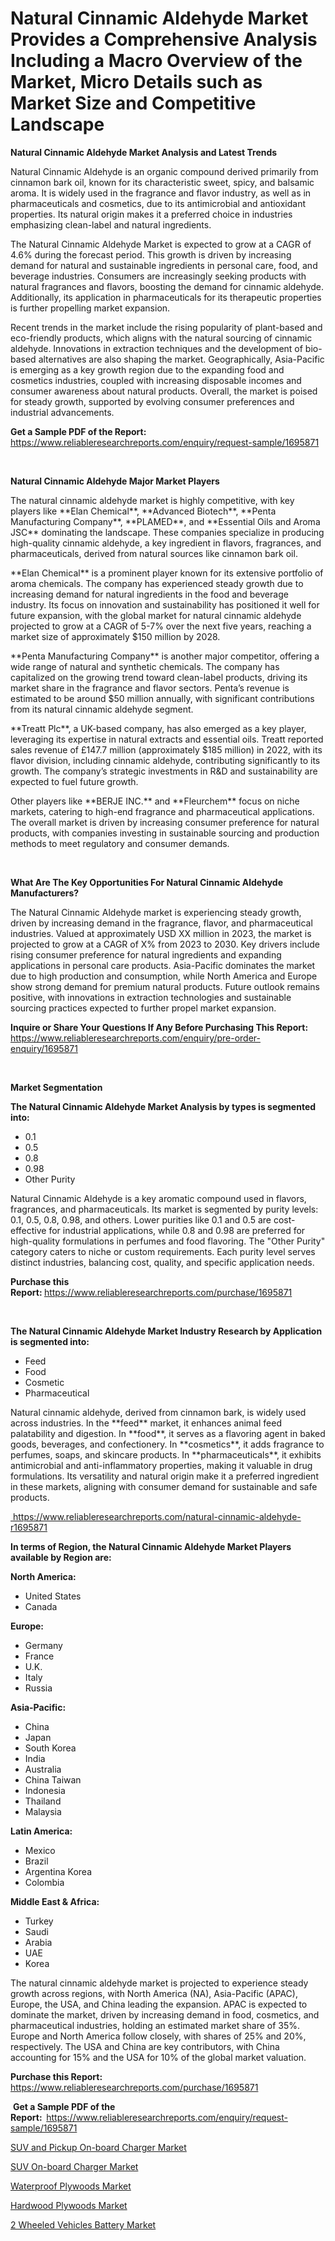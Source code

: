 <p><h1>Natural Cinnamic Aldehyde Market Provides a Comprehensive Analysis Including a Macro Overview of the Market, Micro Details such as Market Size and Competitive Landscape</h1></p><p><strong>Natural Cinnamic Aldehyde Market Analysis and Latest Trends</strong></p>
<p><p>Natural Cinnamic Aldehyde is an organic compound derived primarily from cinnamon bark oil, known for its characteristic sweet, spicy, and balsamic aroma. It is widely used in the fragrance and flavor industry, as well as in pharmaceuticals and cosmetics, due to its antimicrobial and antioxidant properties. Its natural origin makes it a preferred choice in industries emphasizing clean-label and natural ingredients.</p><p>The Natural Cinnamic Aldehyde Market is expected to grow at a CAGR of 4.6% during the forecast period. This growth is driven by increasing demand for natural and sustainable ingredients in personal care, food, and beverage industries. Consumers are increasingly seeking products with natural fragrances and flavors, boosting the demand for cinnamic aldehyde. Additionally, its application in pharmaceuticals for its therapeutic properties is further propelling market expansion.</p><p>Recent trends in the market include the rising popularity of plant-based and eco-friendly products, which aligns with the natural sourcing of cinnamic aldehyde. Innovations in extraction techniques and the development of bio-based alternatives are also shaping the market. Geographically, Asia-Pacific is emerging as a key growth region due to the expanding food and cosmetics industries, coupled with increasing disposable incomes and consumer awareness about natural products. Overall, the market is poised for steady growth, supported by evolving consumer preferences and industrial advancements.</p></p>
<p><strong>Get a Sample PDF of the Report:&nbsp;</strong> <a href="https://www.reliableresearchreports.com/enquiry/request-sample/1695871?utm_campaign=28&utm_medium=2&utm_source=Github&utm_content=ia&utm_term=26012025&utm_id=natural-cinnamic-aldehyde">https://www.reliableresearchreports.com/enquiry/request-sample/1695871</a></p>
<p>&nbsp;</p>
<p><strong>Natural Cinnamic Aldehyde Major Market Players</strong></p>
<p><p>The natural cinnamic aldehyde market is highly competitive, with key players like **Elan Chemical**, **Advanced Biotech**, **Penta Manufacturing Company**, **PLAMED**, and **Essential Oils and Aroma JSC** dominating the landscape. These companies specialize in producing high-quality cinnamic aldehyde, a key ingredient in flavors, fragrances, and pharmaceuticals, derived from natural sources like cinnamon bark oil.</p><p>**Elan Chemical** is a prominent player known for its extensive portfolio of aroma chemicals. The company has experienced steady growth due to increasing demand for natural ingredients in the food and beverage industry. Its focus on innovation and sustainability has positioned it well for future expansion, with the global market for natural cinnamic aldehyde projected to grow at a CAGR of 5-7% over the next five years, reaching a market size of approximately $150 million by 2028.</p><p>**Penta Manufacturing Company** is another major competitor, offering a wide range of natural and synthetic chemicals. The company has capitalized on the growing trend toward clean-label products, driving its market share in the fragrance and flavor sectors. Penta’s revenue is estimated to be around $50 million annually, with significant contributions from its natural cinnamic aldehyde segment.</p><p>**Treatt Plc**, a UK-based company, has also emerged as a key player, leveraging its expertise in natural extracts and essential oils. Treatt reported sales revenue of £147.7 million (approximately $185 million) in 2022, with its flavor division, including cinnamic aldehyde, contributing significantly to its growth. The company’s strategic investments in R&D and sustainability are expected to fuel future growth.</p><p>Other players like **BERJE INC.** and **Fleurchem** focus on niche markets, catering to high-end fragrance and pharmaceutical applications. The overall market is driven by increasing consumer preference for natural products, with companies investing in sustainable sourcing and production methods to meet regulatory and consumer demands.</p></p>
<p>&nbsp;</p>
<p><strong>What Are The Key Opportunities For Natural Cinnamic Aldehyde Manufacturers?</strong></p>
<p><p>The Natural Cinnamic Aldehyde market is experiencing steady growth, driven by increasing demand in the fragrance, flavor, and pharmaceutical industries. Valued at approximately USD XX million in 2023, the market is projected to grow at a CAGR of X% from 2023 to 2030. Key drivers include rising consumer preference for natural ingredients and expanding applications in personal care products. Asia-Pacific dominates the market due to high production and consumption, while North America and Europe show strong demand for premium natural products. Future outlook remains positive, with innovations in extraction technologies and sustainable sourcing practices expected to further propel market expansion.</p></p>
<p><strong>Inquire or Share Your Questions If Any Before Purchasing This Report:</strong> <a href="https://www.reliableresearchreports.com/enquiry/pre-order-enquiry/1695871?utm_campaign=28&utm_medium=2&utm_source=Github&utm_content=ia&utm_term=26012025&utm_id=natural-cinnamic-aldehyde">https://www.reliableresearchreports.com/enquiry/pre-order-enquiry/1695871</a></p>
<p>&nbsp;</p>
<p><strong>Market Segmentation</strong></p>
<p><strong>The Natural Cinnamic Aldehyde Market Analysis by types is segmented into:</strong></p>
<p><ul><li>0.1</li><li>0.5</li><li>0.8</li><li>0.98</li><li>Other Purity</li></ul></p>
<p><p>Natural Cinnamic Aldehyde is a key aromatic compound used in flavors, fragrances, and pharmaceuticals. Its market is segmented by purity levels: 0.1, 0.5, 0.8, 0.98, and others. Lower purities like 0.1 and 0.5 are cost-effective for industrial applications, while 0.8 and 0.98 are preferred for high-quality formulations in perfumes and food flavoring. The "Other Purity" category caters to niche or custom requirements. Each purity level serves distinct industries, balancing cost, quality, and specific application needs.</p></p>
<p><strong>Purchase this Report:&nbsp;</strong><a href="https://www.reliableresearchreports.com/purchase/1695871?utm_campaign=28&utm_medium=2&utm_source=Github&utm_content=ia&utm_term=26012025&utm_id=natural-cinnamic-aldehyde">https://www.reliableresearchreports.com/purchase/1695871</a></p>
<p>&nbsp;</p>
<p><strong>The Natural Cinnamic Aldehyde Market Industry Research by Application is segmented into:</strong></p>
<p><ul><li>Feed</li><li>Food</li><li>Cosmetic</li><li>Pharmaceutical</li></ul></p>
<p><p>Natural cinnamic aldehyde, derived from cinnamon bark, is widely used across industries. In the **feed** market, it enhances animal feed palatability and digestion. In **food**, it serves as a flavoring agent in baked goods, beverages, and confectionery. In **cosmetics**, it adds fragrance to perfumes, soaps, and skincare products. In **pharmaceuticals**, it exhibits antimicrobial and anti-inflammatory properties, making it valuable in drug formulations. Its versatility and natural origin make it a preferred ingredient in these markets, aligning with consumer demand for sustainable and safe products.</p></p>
<p><a href="https://www.reliableresearchreports.com/natural-cinnamic-aldehyde-r1695871?utm_campaign=28&utm_medium=2&utm_source=Github&utm_content=ia&utm_term=26012025&utm_id=natural-cinnamic-aldehyde">&nbsp;https://www.reliableresearchreports.com/natural-cinnamic-aldehyde-r1695871</a></p>
<p><strong>In terms of Region, the Natural Cinnamic Aldehyde Market Players available by Region are:</strong></p>
<p>
    <p> <strong> North America: </strong>
        <ul>
            <li>United States</li>
            <li>Canada</li>
        </ul>
        </p> 
    <p> <strong> Europe: </strong>
        <ul>
            <li>Germany</li>
            <li>France</li>
            <li>U.K.</li>
            <li>Italy</li>
            <li>Russia</li>
        </ul>
        </p> 
    <p> <strong> Asia-Pacific: </strong>
        <ul>
            <li>China</li>
            <li>Japan</li>
            <li>South Korea</li>
            <li>India</li>
            <li>Australia</li>
            <li>China Taiwan</li>
            <li>Indonesia</li>
            <li>Thailand</li>
            <li>Malaysia</li>
        </ul>
        </p> 
    <p> <strong> Latin America: </strong>
        <ul>
            <li>Mexico</li>
            <li>Brazil</li>
            <li>Argentina Korea</li>
            <li>Colombia</li>
        </ul>
        </p> 
    <p> <strong> Middle East & Africa: </strong>
        <ul>
            <li>Turkey</li>
            <li>Saudi</li>
            <li>Arabia</li>
            <li>UAE</li>
            <li>Korea</li>
        </ul>
    </p>
    </p>
<p><p>The natural cinnamic aldehyde market is projected to experience steady growth across regions, with North America (NA), Asia-Pacific (APAC), Europe, the USA, and China leading the expansion. APAC is expected to dominate the market, driven by increasing demand in food, cosmetics, and pharmaceutical industries, holding an estimated market share of 35%. Europe and North America follow closely, with shares of 25% and 20%, respectively. The USA and China are key contributors, with China accounting for 15% and the USA for 10% of the global market valuation.</p></p>
<p><strong>Purchase this Report: </strong><a href="https://www.reliableresearchreports.com/purchase/1695871?utm_campaign=28&utm_medium=2&utm_source=Github&utm_content=ia&utm_term=26012025&utm_id=natural-cinnamic-aldehyde">https://www.reliableresearchreports.com/purchase/1695871</a></p>
<p>&nbsp;<strong>Get a Sample PDF of the Report:&nbsp;&nbsp;</strong><a href="https://www.reliableresearchreports.com/enquiry/request-sample/1695871?utm_campaign=28&utm_medium=2&utm_source=Github&utm_content=ia&utm_term=26012025&utm_id=natural-cinnamic-aldehyde">https://www.reliableresearchreports.com/enquiry/request-sample/1695871</a></p>
<p><strong></strong></p>
<p><p><a href="https://www.linkedin.com/pulse/suv-pickup-on-board-charger-market-pulse-11-expansion-blueprint-id1rf?utm_campaign=28&utm_medium=2&utm_source=Github&utm_content=ia&utm_term=26012025&utm_id=natural-cinnamic-aldehyde">SUV and Pickup On-board Charger Market</a></p><p><a href="https://www.linkedin.com/pulse/global-suv-on-board-charger-market-outlook-growth-trends-wodzc?utm_campaign=28&utm_medium=2&utm_source=Github&utm_content=ia&utm_term=26012025&utm_id=natural-cinnamic-aldehyde">SUV On-board Charger Market</a></p><p><a href="https://github.com/soufframalvina2001/Market-Research-Report-List-1/blob/main/waterproof-plywoods-market.md?utm_campaign=28&utm_medium=2&utm_source=Github&utm_content=ia&utm_term=26012025&utm_id=natural-cinnamic-aldehyde">Waterproof Plywoods Market</a></p><p><a href="https://github.com/bholdsfofie/Market-Research-Report-List-1/blob/main/hardwood-plywoods-market.md?utm_campaign=28&utm_medium=2&utm_source=Github&utm_content=ia&utm_term=26012025&utm_id=natural-cinnamic-aldehyde">Hardwood Plywoods Market</a></p><p><a href="https://www.linkedin.com/pulse/analyzing-2-wheeled-vehicles-battery-market-size-revenue-growth-ibxtf?utm_campaign=28&utm_medium=2&utm_source=Github&utm_content=ia&utm_term=26012025&utm_id=natural-cinnamic-aldehyde">2 Wheeled Vehicles Battery Market</a></p></p>